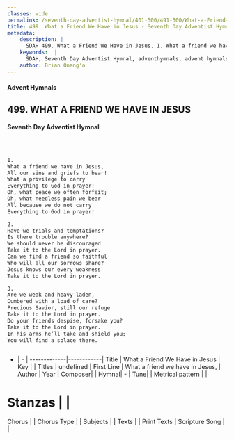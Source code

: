 ```yaml
---
classes: wide
permalink: /seventh-day-adventist-hymnal/401-500/491-500/What-a-Friend-We-Have-in-Jesus/
title: 499. What a Friend We Have in Jesus - Seventh Day Adventist Hymnal
metadata:
    description: |
      SDAH 499. What a Friend We Have in Jesus. 1. What a friend we have in Jesus, All our sins and griefs to bear! What a privilege to carry Everything to God in prayer! Oh, what peace we often forfeit; Oh, what needless pain we bear All because we do not carry Everything to God in prayer!
    keywords:  |
      SDAH, Seventh Day Adventist Hymnal, adventhymnals, advent hymnals, What a Friend We Have in Jesus, What a friend we have in Jesus, 
    author: Brian Onang'o
---
```


#### Advent Hymnals
## 499. WHAT A FRIEND WE HAVE IN JESUS
#### Seventh Day Adventist Hymnal

```txt



1.
What a friend we have in Jesus,
All our sins and griefs to bear!
What a privilege to carry
Everything to God in prayer!
Oh, what peace we often forfeit;
Oh, what needless pain we bear
All because we do not carry
Everything to God in prayer!

2.
Have we trials and temptations?
Is there trouble anywhere?
We should never be discouraged
Take it to the Lord in prayer.
Can we find a friend so faithful
Who will all our sorrows share?
Jesus knows our every weakness
Take it to the Lord in prayer.

3.
Are we weak and heavy laden,
Cumbered with a load of care?
Precious Savior, still our refuge
Take it to the Lord in prayer.
Do your friends despise, forsake you?
Take it to the Lord in prayer.
In his arms he’ll take and shield you;
You will find a solace there.



```

- |   -  |
-------------|------------|
Title | What a Friend We Have in Jesus |
Key |  |
Titles | undefined |
First Line | What a friend we have in Jesus, |
Author | 
Year | 
Composer|  |
Hymnal|  - |
Tune|  |
Metrical pattern | |
# Stanzas |  |
Chorus |  |
Chorus Type |  |
Subjects |  |
Texts |  |
Print Texts | 
Scripture Song |  |
  
